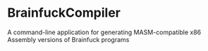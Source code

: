 # BrainfuckCompiler
A command-line application for generating MASM-compatible x86 Assembly versions of Brainfuck programs
